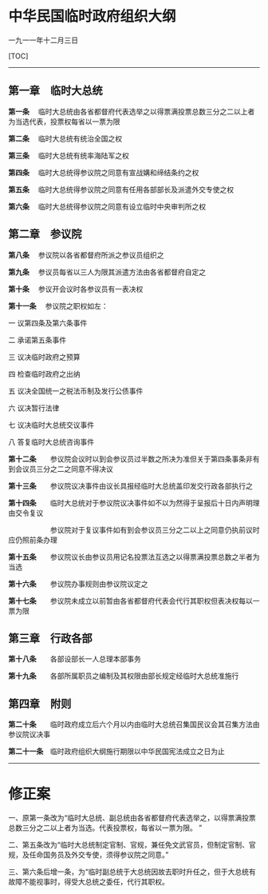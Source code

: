 # 中华民国临时政府组织大纲 #

一九一一年十二月三日



[TOC]

---



## 第一章　临时大总统

**第一条** 　临时大总统由各省都督府代表选举之以得票满投票总数三分之二以上者为当选代表，投票权每省以一票为限

**第二条**　 临时大总统有统治全国之权

**第三条**　 临时大总统有统率海陆军之权

**第四条** 　临时大总统得参议院之同意有宣战媾和缔结条约之权

**第五条** 　临时大总统得参议院之同意有任用各部部长及派遣外交专使之权

**第六条** 　临时大总统得参议院之同意有设立临时中央审判所之权



## 第二章　参议院

**第八条** 　参议院以各省都督府所派之参议员组织之

**第九条** 　参议员每省以三人为限其派遣方法由各省都督府自定之

**第十条** 　参议开会议时各参议员有一表决权

**第十一条**　 参议院之职权如左：

一 议第四条及第六条事件

二 承诺第五条事件

三 议决临时政府之预算

四 检查临时政府之出纳

五 议决全国统一之税法币制及发行公债事件

六 议决暂行法律

七 议决临时大总统交议事件

八 答复临时大总统咨询事件

**第十二条**　　参议院会议时以到会参议员过半数之所决为准但关于第四条事条非有到会议员三分之二之同意不得决议

**第十三条**　　参议院议决事件由议长具报经临时大总统盖印发交行政各部执行之

**第十四条**　　临时大总统对于参议院议决事件如不以为然得于呈报后十日内声明理由交令复议

　　　　　　参议院对于复议事件如有到会参议员三分之二以上之同意仍执前议时应仍照前条办理

**第十五条**　　参议院议长由参议员用记名投票法互选之以得票满投票总数之半者为当选

**第十六条**　　参议院办事规则由参议院议定之

**第十七条**　　参议院未成立以前暂由各省都督府代表会代行其职权但表决权每以一票为限



## 第三章　行政各部

**第十八条**　　各部设部长一人总理本部事务

**第十九条**　　各部所属职员之编制及其权限由部长规定经临时大总统准施行



## 第四章　附则

**第二十条**　　临时政府成立后六个月以内由临时大总统召集国民议会其召集方法由参议院议决事

**第二十一条**　临时政府组织大纲施行期限以中华民国宪法成立之日为止



---

# 修正案 #

一、原第一条改为“临时大总统、副总统由各省都督府代表选举之，以得票满投票总数三分之二以上者为当选。代表投票权，每省以一票为限。 ”

二、第五条改为“临时大总统制定官制、官规，兼任免文武官员，但制定官制、官规，及任命国务员及外交专使，须得参议院之同意。”

三、第六条后增一条，为“临时副总统于大总统因故去职时升任之，但于大总统有故障不能视事时，得受大总统之委任，代行其职权。